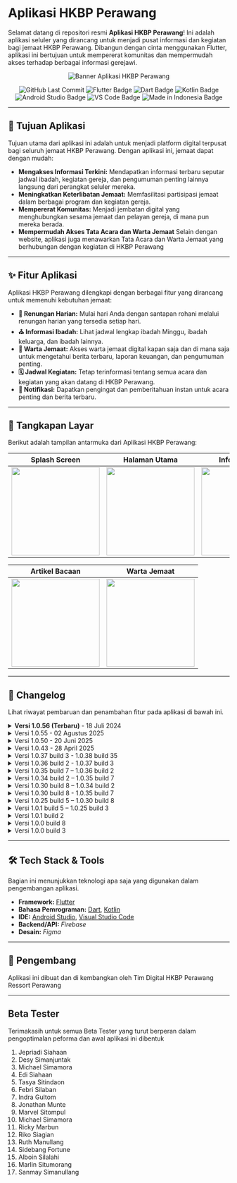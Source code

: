 # **Aplikasi HKBP Perawang**

Selamat datang di repositori resmi **Aplikasi HKBP Perawang**! Ini adalah aplikasi seluler yang dirancang untuk menjadi pusat informasi dan kegiatan bagi jemaat HKBP Perawang. Dibangun dengan cinta menggunakan Flutter, aplikasi ini bertujuan untuk mempererat komunitas dan mempermudah akses terhadap berbagai informasi gerejawi.

<p align="center">
  <img src="https://play-lh.googleusercontent.com/fd2MqxwGVxqJO_QXgXCwg-o8R-e2l9jmkDLHNS_TEYrpFbG2q1W1AfjLdDPaoo0Un2w=w480-h960-rw" alt="Banner Aplikasi HKBP Perawang">
</p>

<p align="center">
  <img src="https://img.shields.io/github/last-commit/hkbpperawang/hkbpperawang?style=for-the-badge&logo=github" alt="GitHub Last Commit">
  <img src="https://img.shields.io/badge/Flutter-02569B?style=for-the-badge&logo=flutter&logoColor=white" alt="Flutter Badge"/>
  <img src="https://img.shields.io/badge/Dart-0175C2?style=for-the-badge&logo=dart&logoColor=white" alt="Dart Badge"/>
  <img src="https://img.shields.io/badge/Kotlin-7F52FF?style=for-the-badge&logo=kotlin&logoColor=white" alt="Kotlin Badge"/>
  <img src="https://img.shields.io/badge/Android%20Studio-3DDC84?style=for-the-badge&logo=android-studio&logoColor=white" alt="Android Studio Badge"/>
  <img src="https://img.shields.io/badge/VS%20Code-007ACC?style=for-the-badge&logo=visual-studio-code&logoColor=white" alt="VS Code Badge"/>
  <img src="https://img.shields.io/badge/Made%20in-Indonesia-red?style=for-the-badge&logo=none&labelColor=white" alt="Made in Indonesia Badge"/>
</p>

---

## 🎯 **Tujuan Aplikasi**

Tujuan utama dari aplikasi ini adalah untuk menjadi platform digital terpusat bagi seluruh jemaat HKBP Perawang. Dengan aplikasi ini, jemaat dapat dengan mudah:

* **Mengakses Informasi Terkini:** Mendapatkan informasi terbaru seputar jadwal ibadah, kegiatan gereja, dan pengumuman penting lainnya langsung dari perangkat seluler mereka.
* **Meningkatkan Keterlibatan Jemaat:** Memfasilitasi partisipasi jemaat dalam berbagai program dan kegiatan gereja.
* **Mempererat Komunitas:** Menjadi jembatan digital yang menghubungkan sesama jemaat dan pelayan gereja, di mana pun mereka berada.
* **Mempermudah Akses Tata Acara dan Warta Jemaat** Selain dengan website, aplikasi juga menawarkan Tata Acara dan Warta Jemaat yang berhubungan dengan kegiatan di HKBP Perawang

---

## ✨ **Fitur Aplikasi**

Aplikasi HKBP Perawang dilengkapi dengan berbagai fitur yang dirancang untuk memenuhi kebutuhan jemaat:

* **📖 Renungan Harian:** Mulai hari Anda dengan santapan rohani melalui renungan harian yang tersedia setiap hari.
* **⛪ Informasi Ibadah:** Lihat jadwal lengkap ibadah Minggu, ibadah keluarga, dan ibadah lainnya.
* **📰 Warta Jemaat:** Akses warta jemaat digital kapan saja dan di mana saja untuk mengetahui berita terbaru, laporan keuangan, dan pengumuman penting.
* **🗓️ Jadwal Kegiatan:** Tetap terinformasi tentang semua acara dan kegiatan yang akan datang di HKBP Perawang.
* **🔔 Notifikasi:** Dapatkan pengingat dan pemberitahuan instan untuk acara penting dan berita terbaru.

---

## 📸 **Tangkapan Layar**

Berikut adalah tampilan antarmuka dari Aplikasi HKBP Perawang:

| Splash Screen | Halaman Utama | Informasi Huria | Jadwal Ibadah | Tata Acara |
| :---: | :---: | :---: | :---: | :---: |
| <img src="https://play-lh.googleusercontent.com/u_pd2XAaSYwQ-yAXIuGLGYd4g1pZ8YFk38yb_grt7B--l3Z7h-IkG1mkvy0TR05simCN1o8ZJ9K4hqnIAIs1wQ=w5120-h2880-rw" width="200"/> | <img src="https://play-lh.googleusercontent.com/5l50O_CS1m2HHLnGjLNOgYVNml5KO_KROZcZQNKe943tkkwMX4ew6jKTBE4twBJ_PT4WlIDE0h62dcrzFqF9IRE=w5120-h2880-rw" width="200"/> | <img src="https://play-lh.googleusercontent.com/YAT_6MTy_dDzeK8JDPkKb3CHghiE0fpU7Kba7_JkM0Vyl1PuEvbtsHSqakaR_WWwwFa-rADAdLte0MRj6rkMdw=w5120-h2880-rw" width="200"/> | <img src="https://play-lh.googleusercontent.com/4rU60RbA5BjxinlGafdaT8rOIDEVqoJjVSoZU9j5kjWKGkEUbCUAL1LSksYw90m-lP_qYVWDm5s4csit-mqcFw=w5120-h2880-rw" width="200"/> | <img src="https://play-lh.googleusercontent.com/S-DrW8YsodzhRb40jSVneEgN6_OiFxLBslvPuLXc6fdG4NHBFU8qHOYFawpR37P6qKk30F7VIShzRe1cc-oG=w5120-h2880-rw" width="200"/> |

| Artikel Bacaan | Warta Jemaat |
| :---: | :---: |
| <img src="https://play-lh.googleusercontent.com/YJLIaC6NajRhmBRBXUu-YhP-rjwRzfBOeJyZTJ9-WxzWbg4ffgFJvu-V3FfWQMpk-_KR4ZDKj7KXfV4vtn94kA=w5120-h2880-rw" width="200"/> | <img src="https://play-lh.googleusercontent.com/cLcOVy4Wb3cG_0UIle56NN7RG1G5_jlonlJjNmZOuJKZCamy3NumCoyRuzuxYAg5jDsvijYJ62Xhg9BQNCI-gPI=w5120-h2880-rw" width="200"/> |

---

## 📜 **Changelog**

Lihat riwayat pembaruan dan penambahan fitur pada aplikasi di bawah ini.

<details>
<summary><strong>Versi 1.0.56 (Terbaru)</strong> - 18 Juli 2024</summary>
<br>

-   Perbaikan bug dan peningkatan performa
-   Penambahan metode scrap PDF dari web dan GDrive
-   Perubahan UI Blog
-   Penambahan Fitur Postingan Unggulan
-   Optimasi pembuka PDF
-   Optimasi metode unduh PDF
-   Perbaikan Cache Info Partangiangan
-   Perbaikan beberapa bug

</details>

<details>
<summary>Versi 1.0.55 - 02 Agustus 2025</summary>
<br>

-   Perbaikan bug dan peningkatan performa
-   Penambahan kemampuan memuat gambar pada notifikasi
-   Pengoptimalan metode cache
-   Penambahan Jadwal Partangiangan Weyk
-   Penghapusan sisi samping Penampil PDF
-   Pengoptimalan Pembacaan PDF
-   Meringankan halaman utama aplikasi
-   Penambahan keamanan AppCheck
-   Perbaikan Bug
-   Perbaikan tombol aksi notifikasi
-   Pembaharuan bahasa pendukung

</details>

<details>
<summary>Versi 1.0.50 - 20 Juni 2025</summary>
<br>

-   Perbaikan bug dan peningkatan performa
-   Perbaikan edge-to-edge
-   Integrasi Play Integrity
-   dan banyak lagi

</details>

<details>
<summary>Versi 1.0.43 - 28 April 2025</summary>
<br>

-   Fetch Warta Acara dengan Metode Baru mengikuti struktur web
-   Penambahan Sistem notifikasi dengan fitur Tombol
-   Perbaikan direct sistem notifikasi
-   Perbagian Bug
-   Penyimpanan Dokumen tersendiri
-   Pengoptimalan Pembuka Pdf

</details>

<details>
<summary>Versi 1.0.37 build 3 - 1.0.38 build 35</summary>
<br>

- Perbaikan Fug
- Perbaikan cache lokal
- Perbaikan snkronasi Jadwal
- Penambahan metode refresh di halaman warta
- Fitur Pengurutan kategori team
- Perbaikan logika halaman info huria
- Fitur Perbaikan sinkronasi Jadwal dan Team dengan firebase

</details>
<details>
<summary>Versi 1.0.36 build 2 - 1.0.37 build 3</summary>
<br>

- Perbaikan Bug
- Memperbaiki fitur cache
- Menutup akses pendaftaran user
- Sinkronasi data team dengan firebase

</details>
<details>
<summary>Versi 1.0.35 build 7 – 1.0.36 build 2</summary>
<br>

- Perbaikan bug
- Migrasi penyimpanan dari hive ke hive_ce
- Perbaikan Halaman Dokumen
- Integrasi Dokumen di Halaman Dokumen Dengan ImageKit
- Menetapkan sidebar hanya untuk warta-acara
- Memperbaiki gambar terbalik pada sidebar

</details>
<details>
<summary>Versi 1.0.34 build 2 – 1.0.35 build 7</summary>
<br>

- Perbaikan bug
- Integrasi ImageKit sebagai media utama penyimpanan file
- Perbaikan fitur Analystik
- Perbaikan integrasi firebase

</details>
<details>
<summary>Versi 1.0.30 build 8 – 1.0.34 build 2</summary>
<br>

- Meningkatkan stabilitas
- Mengubah metode fetch dokumen dan warta hanya oleh admin
- Pembaharuan otomatis dokumen
- Perbaikan bug
- Penambahan fitur agara dapat di akses dalam mode offline
- Sinkronasi otomatis jika koneksi terdeteksi
- Menambah perijinan perangkat agar dapat mengunduh warta atau dokumen.
- Perbaikan halaman blog untuk mengambil dari web.
- Merapikan detail isi post pada blog.
- Menambahkan Imagekit sebagai penyimpanan online.
- Penambahan database warta untuk menangkap dari web
- Memperbaiki metode dokumen
- Filter postingan yang di tangkap dari web pada data dokumen.

</details>
<details>
<summary>Versi 1.0.30 build 8 - 1.0.35 build 7</summary>
<br>

- Perbaikan Bug
- Integrasi ImageKit sebagai Media Library
- Perbaikan fitur Analistik

</details>
<details>
<summary>Versi 1.0.25 build 5 – 1.0.30 build 8</summary>
<br>

- Penambahan fitur popup pada foto info huria, fungsionaris, dan tim digital
- Penambahan menu Dokumen pada Sidebar
- Menghapus metode Signup
- Menambah fitur penambahan user hanya oleh Admin
- Perbaikan splash screen terpotong pada Android 14
- Perbaikan bug

</details>
<details>
<summary>Versi 1.0.1 build 5 – 1.0.25 build 3</summary>
<br>

- Perbaikan bug
- Pengelompokan halaman warta-acara berdasarkan kegiatan acara
- Metode fetch warta agar dapat mendeteksi postingan terbaru di website.

</details>
<details>
<summary>Versi 1.0.1 build 2​ </summary>
<br>

- Penambahan fitur analistik.
- Perbaikan beberapa bug.
- Optimisasi halaman warta acara setiap kali dibuka
- penambahan tabel “hari” dalam jadwal kegiatan.
- peningkatan keamanan.
- penambahan sosial media facebook, youtube, dan instagram di halaman kontak

</details>
<details>
<summary>Versi 1.0.0 build 8​</summary>
<br>

- Perbaikan beberapa bug.
- penambahan pop up jika versi baru tersedia.
- melenngkapi data sintua dan halaman fungsionaris
- perbaikan info team agar dapat memunculkan pop up foto.

</details>
<details>
<summary>Versi 1.0.0 build 3</summary>
<br>

- Penambahan Halaman: Info Huria, Warta Jemaat, Jadwal Kegiatan, Blog, Info Aplikasi, Kebijakan Privasi, Fungsionaris, Tim Digital.
- Pemuatan Warta Jemaat menggunakan web_view ke situs https://www.hkbpperawang.org.
- Penanganan Notifikasi agar dapat dikirim dan diterima secara real time.
- Penambahan fungsi jadwal kegiatan agar dapat di ubah tanpa pembaharuan
- Penambahan fungsi jadwal ibadah
- penambahan fitur user
- penambahan fitur statistik huria untuk memunculkan di halaman info huria.

</details>

---

## 🛠️ **Tech Stack & Tools**

Bagian ini menunjukkan teknologi apa saja yang digunakan dalam pengembangan aplikasi.

-   **Framework:** [Flutter](https://flutter.dev/)
-   **Bahasa Pemrograman:** [Dart](https://dart.dev/), [Kotlin](https://kotlinlang.org/)
-   **IDE:** [Android Studio](https://developer.android.com/studio), [Visual Studio Code](https://code.visualstudio.com/)
-   **Backend/API:** *Firebase*
-   **Desain:** *Figma*

---

## 🚀 **Pengembang**

Aplikasi ini dibuat dan di kembangkan oleh Tim Digital HKBP Perawang Ressort Perawang

---

## Beta Tester

Terimakasih untuk semua Beta Tester yang turut berperan dalam pengoptimalan peforma dan awal aplikasi ini dibentuk

1. Jepriadi Siahaan
2. Desy Simanjuntak
3. Michael Simamora
4. Edi Siahaan
5. Tasya Sitindaon
6. Febri Silaban
7. Indra Gultom
8. Jonathan Munte
9. Marvel Sitompul
10. Michael Simamora
11. Ricky Marbun
12. Riko Siagian
13. Ruth Manullang
14. Sidebang Fortune
15. Alboin Silalahi
16. Marlin Situmorang
17. Sanmay Simanullang
